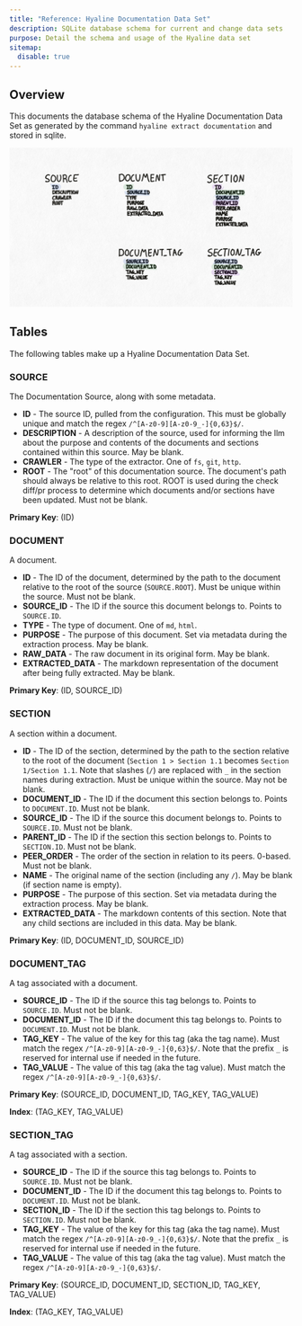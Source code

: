 ```yaml
---
title: "Reference: Hyaline Documentation Data Set"
description: SQLite database schema for current and change data sets
purpose: Detail the schema and usage of the Hyaline data set
sitemap:
  disable: true
---
```


## Overview
This documents the database schema of the Hyaline Documentation Data Set as generated by the command `hyaline extract documentation` and stored in sqlite.

![Data Set Schema](_img/data-set-schema.svg)

## Tables
The following tables make up a Hyaline Documentation Data Set.

### SOURCE
The Documentation Source, along with some metadata.

- **ID** - The source ID, pulled from the configuration. This must be globally unique and match the regex `/^[A-z0-9][A-z0-9_-]{0,63}$/`.
- **DESCRIPTION** - A description of the source, used for informing the llm about the purpose and contents of the documents and sections contained within this source. May be blank.
- **CRAWLER** - The type of the extractor. One of `fs`, `git`, `http`.
- **ROOT** - The "root" of this documentation source. The document's path should always be relative to this root. ROOT is used during the check diff/pr process to determine which documents and/or sections have been updated. Must not be blank.

**Primary Key**: (ID)

### DOCUMENT
A document.

- **ID** - The ID of the document, determined by the path to the document relative to the root of the source (`SOURCE.ROOT`). Must be unique within the source. Must not be blank.
- **SOURCE_ID** - The ID if the source this document belongs to. Points to `SOURCE.ID`.
- **TYPE** - The type of document. One of `md`, `html`.
- **PURPOSE** - The purpose of this document. Set via metadata during the extraction process. May be blank.
- **RAW_DATA** - The raw document in its original form. May be blank.
- **EXTRACTED_DATA** - The markdown representation of the document after being fully extracted. May be blank.

**Primary Key**: (ID, SOURCE_ID)

### SECTION
A section within a document.

- **ID** - The ID of the section, determined by the path to the section relative to the root of the document (`Section 1 > Section 1.1` becomes `Section 1/Section 1.1`. Note that slashes (`/`) are replaced with `_` in the section names during extraction. Must be unique within the source. May not be blank.
- **DOCUMENT_ID** - The ID if the document this section belongs to. Points to `DOCUMENT.ID`. Must not be blank.
- **SOURCE_ID** - The ID if the source this document belongs to. Points to `SOURCE.ID`. Must not be blank.
- **PARENT_ID** - The ID if the section this section belongs to. Points to `SECTION.ID`. Must not be blank.
- **PEER_ORDER** - The order of the section in relation to its peers. 0-based. Must not be blank.
- **NAME** - The original name of the section (including any `/`). May be blank (if section name is empty).
- **PURPOSE** - The purpose of this section. Set via metadata during the extraction process. May be blank.
- **EXTRACTED_DATA** - The markdown contents of this section. Note that any child sections are included in this data. May be blank.

**Primary Key**: (ID, DOCUMENT_ID, SOURCE_ID)

### DOCUMENT_TAG
A tag associated with a document.

- **SOURCE_ID** - The ID if the source this tag belongs to. Points to `SOURCE.ID`. Must not be blank.
- **DOCUMENT_ID** - The ID if the document this tag belongs to. Points to `DOCUMENT.ID`. Must not be blank.
- **TAG_KEY** - The value of the key for this tag (aka the tag name). Must match the regex `/^[A-z0-9][A-z0-9_-]{0,63}$/`. Note that the prefix `_` is reserved for internal use if needed in the future.
- **TAG_VALUE** - The value of this tag (aka the tag value). Must match the regex `/^[A-z0-9][A-z0-9_-]{0,63}$/`.

**Primary Key**: (SOURCE_ID, DOCUMENT_ID, TAG_KEY, TAG_VALUE)

**Index**: (TAG_KEY, TAG_VALUE)

### SECTION_TAG
A tag associated with a section.

- **SOURCE_ID** - The ID if the source this tag belongs to. Points to `SOURCE.ID`. Must not be blank.
- **DOCUMENT_ID** - The ID if the document this tag belongs to. Points to `DOCUMENT.ID`. Must not be blank.
- **SECTION_ID** - The ID if the section this tag belongs to. Points to `SECTION.ID`. Must not be blank.
- **TAG_KEY** - The value of the key for this tag (aka the tag name). Must match the regex `/^[A-z0-9][A-z0-9_-]{0,63}$/`. Note that the prefix `_` is reserved for internal use if needed in the future.
- **TAG_VALUE** - The value of this tag (aka the tag value). Must match the regex `/^[A-z0-9][A-z0-9_-]{0,63}$/`.

**Primary Key**: (SOURCE_ID, DOCUMENT_ID, SECTION_ID, TAG_KEY, TAG_VALUE)

**Index**: (TAG_KEY, TAG_VALUE)